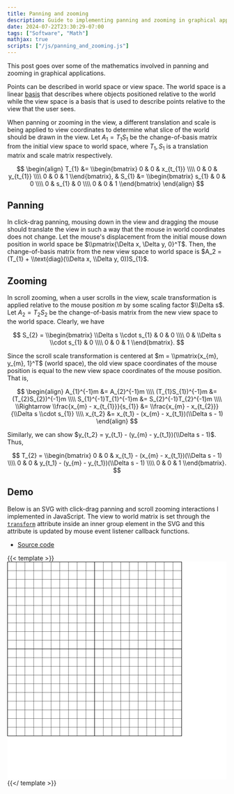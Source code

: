 ```yaml
---
title: Panning and zooming
description: Guide to implementing panning and zooming in graphical applications.
date: 2024-07-22T23:30:29-07:00
tags: ["Software", "Math"]
mathjax: true
scripts: ["/js/panning_and_zooming.js"]
---
```


This post goes over some of the mathematics involved in panning and zooming in graphical applications.

Points can be described in world space or view space.
The world space is a linear [basis](https://en.wikipedia.org/wiki/Basis_(linear_algebra))
that describes where objects positioned relative to the world while the view space is a basis
that is used to describe points relative to the view that the user sees.

When panning or zooming in the view, a different translation and scale is being applied
to view coordinates to determine what slice of the world should be drawn in the view.
Let $A_1 = T_{1}S_{1}$ be the change-of-basis matrix from the initial view space to world space,
where $T_{1}, S_{1}$ is a translation matrix and scale matrix respectively.

$$
\begin{align}
T_{1} &= \\begin{bmatrix}
0 & 0 & x_{t_{1}} \\\\
0 & 0 & y_{t_{1}} \\\\
0 & 0 & 1
\\end{bmatrix}, &
S_{1} &= \\begin{bmatrix}
s_{1} & 0 & 0 \\\\
0 & s_{1} & 0 \\\\
0 & 0 & 1
\\end{bmatrix}
\end{align}
$$

## Panning

In click-drag panning, mousing down in the view and dragging the mouse should translate the view
in such a way that the mouse in world coordinates does not change.
Let the mouse's displacement from the initial mouse down position in world space be $\\pmatrix{\Delta x, \Delta y, 0}^T$.
Then, the change-of-basis matrix from the new view space to world space is
$A_2 = (T_{1} + \\text{diag}(\\Delta x, \\Delta y, 0))S_{1}$.

## Zooming

In scroll zooming, when a user scrolls in the view, scale transformation is applied
relative to the mouse position $m$ by some scaling factor $\\Delta s$.
Let $A_{2} = T_{2}S_{2}$ be the change-of-basis matrix from the new view space to the world space.
Clearly, we have

$$
S_{2} = \\begin{bmatrix}
\\Delta s \\cdot s_{1} & 0 & 0 \\\\
0 & \\Delta s \\cdot s_{1} & 0 \\\\
0 & 0 & 1
\\end{bmatrix}.
$$

Since the scroll scale transformation is centered at $m = \\pmatrix{x_{m}, y_{m}, 1}^T$ (world space),
the old view space coordinates of the mouse position is equal to the new view space coordinates
of the mouse position. That is,

$$
\begin{align}
    A_{1}^{-1}m &= A_{2}^{-1}m \\\\
    (T_{1}S_{1})^{-1}m &= (T_{2}S_{2})^{-1}m \\\\
    S_{1}^{-1}T_{1}^{-1}m &= S_{2}^{-1}T_{2}^{-1}m \\\\
    \\Rightarrow \\frac{x_{m} - x_{t_{1}}}{s_{1}} &= \\frac{x_{m} - x_{t_{2}}}{\\Delta s \\cdot s_{1}} \\\\
    x_{t_2} &= x_{t_1} - (x_{m} - x_{t_1})(\\Delta s - 1)
\end{align}
$$

Similarly, we can show $y_{t_2} = y_{t_1} - (y_{m} - y_{t_1})(\\Delta s - 1)$. Thus,

$$
T_{2} = \\begin{bmatrix}
0 & 0 & x_{t_1} - (x_{m} - x_{t_1})(\\Delta s - 1) \\\\
0 & 0 & y_{t_1} - (y_{m} - y_{t_1})(\\Delta s - 1) \\\\
0 & 0 & 1
\\end{bmatrix}.
$$

## Demo

Below is an SVG with click-drag panning and scroll zooming interactions I implemented in JavaScript.
The view to world matrix is set through the [`transform`](https://developer.mozilla.org/en-US/docs/Web/SVG/Attribute/transform)
attribute inside an inner group element in the SVG and this attribute is updated by
mouse event listener callback functions.

- [Source code](https://github.com/joeyshi12/joeyshi.xyz/blob/main/static/js/panning_and_zooming.js)

{{< template >}}
<svg width="100%" height="500" style="background: white">
    <defs>
        <pattern id="smallGrid" width="20" height="20" patternUnits="userSpaceOnUse">
            <path d="M 20 0 L 0 0 0 20" fill="none" stroke="black" stroke-width="1"/>
        </pattern>
        <pattern id="grid" width="200" height="200" patternUnits="userSpaceOnUse">
            <rect width="200" height="200" fill="url(#smallGrid)"/>
            <path d="M 200 0 L 0 0 0 200" fill="none" stroke="black" stroke-width="2"/>
        </pattern>
    </defs>
    <g>
        <rect width="401" height="401" fill="url(#grid)" />
    </g>
</svg>
{{</ template >}}

